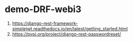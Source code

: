 # demo-DRF-webi3


1. https://django-rest-framework-simplejwt.readthedocs.io/en/latest/getting_started.html
2. https://pypi.org/project/django-rest-passwordreset/